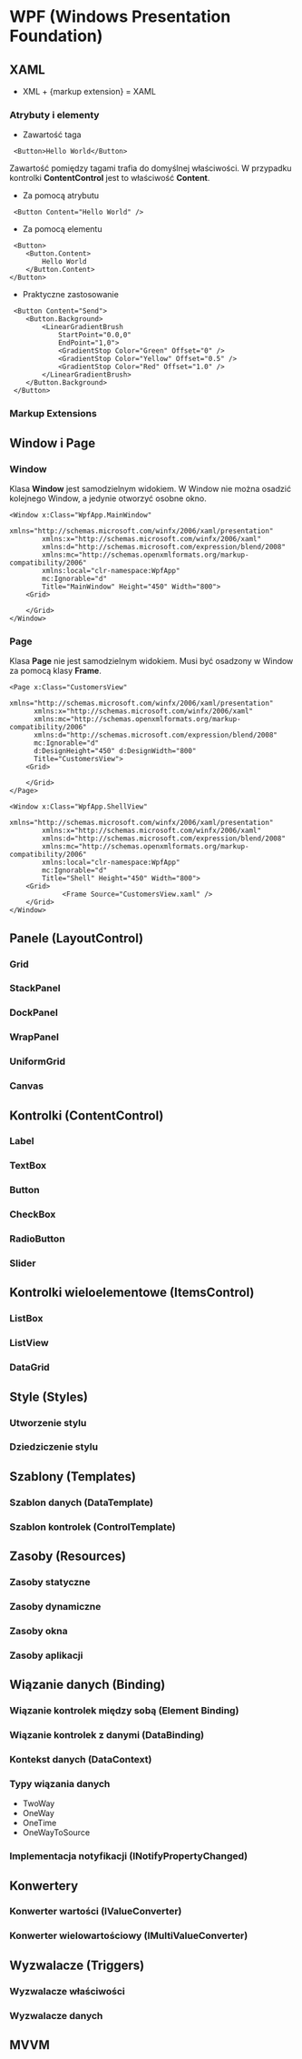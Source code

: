 # WPF (Windows Presentation Foundation)

## XAML

- XML + {markup extension} = XAML

###  Atrybuty i elementy

- Zawartość taga
~~~ xaml
 <Button>Hello World</Button>
~~~ 

Zawartość pomiędzy tagami trafia do domyślnej właściwości. W przypadku kontrolki **ContentControl** jest to właściwość **Content**.

- Za pomocą atrybutu
~~~ xaml
 <Button Content="Hello World" />
~~~


- Za pomocą elementu
~~~ xaml
 <Button>
    <Button.Content>
        Hello World
    </Button.Content>
</Button>
~~~

- Praktyczne zastosowanie

~~~ xaml
 <Button Content="Send">
    <Button.Background>
        <LinearGradientBrush 
            StartPoint="0.0,0"
            EndPoint="1,0">
            <GradientStop Color="Green" Offset="0" />
            <GradientStop Color="Yellow" Offset="0.5" />
            <GradientStop Color="Red" Offset="1.0" />
        </LinearGradientBrush>
    </Button.Background>
 </Button>
~~~

### Markup Extensions

## Window i Page

### Window

Klasa **Window** jest samodzielnym widokiem. W Window nie można osadzić kolejnego Window, a jedynie otworzyć osobne okno.
~~~ xaml
<Window x:Class="WpfApp.MainWindow"
        xmlns="http://schemas.microsoft.com/winfx/2006/xaml/presentation"
        xmlns:x="http://schemas.microsoft.com/winfx/2006/xaml"
        xmlns:d="http://schemas.microsoft.com/expression/blend/2008"
        xmlns:mc="http://schemas.openxmlformats.org/markup-compatibility/2006"
        xmlns:local="clr-namespace:WpfApp"
        mc:Ignorable="d"
        Title="MainWindow" Height="450" Width="800">
    <Grid>

    </Grid>
</Window>
~~~

### Page

Klasa **Page** nie jest samodzielnym widokiem. Musi być osadzony w Window za pomocą klasy **Frame**.

~~~ xaml
<Page x:Class="CustomersView"
      xmlns="http://schemas.microsoft.com/winfx/2006/xaml/presentation"
      xmlns:x="http://schemas.microsoft.com/winfx/2006/xaml"
      xmlns:mc="http://schemas.openxmlformats.org/markup-compatibility/2006" 
      xmlns:d="http://schemas.microsoft.com/expression/blend/2008" 
      mc:Ignorable="d" 
      d:DesignHeight="450" d:DesignWidth="800"
      Title="CustomersView">
    <Grid>

    </Grid>
</Page>
~~~

~~~ xaml
<Window x:Class="WpfApp.ShellView"
        xmlns="http://schemas.microsoft.com/winfx/2006/xaml/presentation"
        xmlns:x="http://schemas.microsoft.com/winfx/2006/xaml"
        xmlns:d="http://schemas.microsoft.com/expression/blend/2008"
        xmlns:mc="http://schemas.openxmlformats.org/markup-compatibility/2006"
        xmlns:local="clr-namespace:WpfApp"
        mc:Ignorable="d"
        Title="Shell" Height="450" Width="800">
    <Grid>
             <Frame Source="CustomersView.xaml" />
    </Grid>
</Window>
~~~



## Panele (LayoutControl)

### Grid
### StackPanel
### DockPanel
### WrapPanel
### UniformGrid
### Canvas

## Kontrolki (ContentControl)
### Label
### TextBox
### Button
### CheckBox
### RadioButton
### Slider

## Kontrolki wieloelementowe (ItemsControl)

### ListBox
### ListView
### DataGrid


## Style (Styles)
### Utworzenie stylu
### Dziedziczenie stylu

## Szablony (Templates)

### Szablon danych (DataTemplate)

### Szablon kontrolek (ControlTemplate)

## Zasoby (Resources)
### Zasoby statyczne
### Zasoby dynamiczne
### Zasoby okna
### Zasoby aplikacji

## Wiązanie danych (Binding)
### Wiązanie kontrolek między sobą (Element Binding)
### Wiązanie kontrolek z danymi (DataBinding)
### Kontekst danych (DataContext)
### Typy wiązania danych

- TwoWay
- OneWay
- OneTime
- OneWayToSource

### Implementacja notyfikacji (INotifyPropertyChanged)

## Konwertery
### Konwerter wartości (IValueConverter)
### Konwerter wielowartościowy (IMultiValueConverter)


## Wyzwalacze (Triggers)
### Wyzwalacze właściwości
### Wyzwalacze danych

## MVVM


